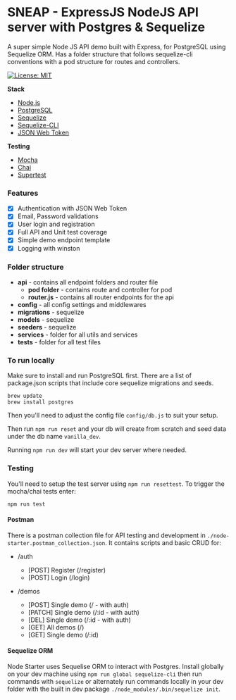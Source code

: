 # SNEAP - ExpressJS NodeJS API server with Postgres & Sequelize

A super simple Node JS API demo built with Express, for PostgreSQL using Sequelize ORM. Has a folder structure that follows sequelize-cli conventions with a pod structure for routes and controllers.

[![License: MIT](https://img.shields.io/badge/License-MIT-blue.svg)](https://opensource.org/licenses/MIT)

**Stack**

* [Node.js](https://nodejs.org/en/)
* [PostgreSQL](https://www.postgresql.org/)
* [Sequelize](http://docs.sequelizejs.com/en/v3/)
* [Sequelize-CLI](https://github.com/sequelize/cli)
* [JSON Web Token](https://jwt.io/)

**Testing**

* [Mocha](https://mochajs.org/)
* [Chai](http://chaijs.com/)
* [Supertest](https://github.com/visionmedia/supertest)


### Features

- [x] Authentication with JSON Web Token
- [x] Email, Password validations
- [x] User login and registration
- [x] Full API and Unit test coverage
- [x] Simple demo endpoint template
- [x] Logging with winston

### Folder structure

* **api** - contains all endpoint folders and router file
  * **pod folder** - contains route and controller for pod
  * **router.js** - contains all router endpoints for the api 
* **config** - all config settings and middlewares
* **migrations** - sequelize
* **models** - sequelize
* **seeders** - sequelize
* **services** - folder for all utils and services
* **tests** - folder for all test files

### To run locally

Make sure to install and run PostgreSQL first. There are a list of package.json
scripts that include core sequelize migrations and seeds.

```
brew update
brew install postgres
```
Then you'll need to adjust the config file `config/db.js` to suit your setup.

Then run `npm run reset` and your db will create from scratch and seed data under
the db name `vanilla_dev`.

Running `npm run dev` will start your dev server where needed.

### Testing

You'll need to setup the test server using `npm run resettest`. To trigger the mocha/chai tests enter:
```
npm run test
```

#### Postman

There is a postman collection file for API testing and development in
`./node-starter.postman_collection.json`. It contains scripts and
basic CRUD for:

* /auth
  * [POST] Register (/register)
  * [POST] Login (/login)

* /demos
  * [POST] Single demo (/ - with auth)
  * [PATCH] Single demo (/:id - with auth)
  * [DEL] Single demo (/:id - with auth)
  * [GET] All demos (/)
  * [GET] Single demo (/:id)

#### Sequelize ORM

Node Starter uses Sequelise ORM to interact with Postgres. Install globally
on your dev machine using `npm run global sequelize-cli` then run commands with
`sequelize` or alternately run commands locally in your dev folder with the
built in dev package `./node_modules/.bin/sequelize init`.

